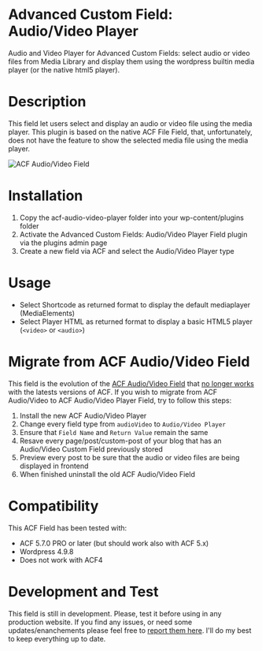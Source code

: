 # Advanced Custom Field: Audio/Video Player
Audio and Video Player for Advanced Custom Fields: select audio or video files from Media Library and display them using the wordpress builtin media player (or the native html5 player). 

# Description
This field let users select and display an audio or video file using the media player.
This plugin is based on the native ACF File Field, that, unfortunately, does not have the feature to show the selected media file using the media player.

![ACF Audio/Video Field](https://github.com/ipsips/acf-audio-video/blob/master/acf-audio-video-screencast.gif)

# Installation
1. Copy the acf-audio-video-player folder into your wp-content/plugins folder
2. Activate the Advanced Custom Fields: Audio/Video Player Field plugin via the plugins admin page
3. Create a new field via ACF and select the Audio/Video Player type

# Usage
- Select Shortcode as returned format to display the default mediaplayer (MediaElements)
- Select Player HTML as returned format to display a basic HTML5 player (`<video>` or `<audio>`)


# Migrate from ACF Audio/Video Field
This field is the evolution of the [ACF Audio/Video Field](https://github.com/ipsips/acf-audio-video) that [no longer works](https://github.com/ipsips/acf-audio-video/issues) with the latests versions of ACF.
If you wish to migrate from ACF Audio/Video to ACF Audio/Video Player Field, try to follow this steps:
1. Install the new ACF Audio/Video Player
2. Change every field type from `audioVideo` to `Audio/Video Player`
3. Ensure that `Field Name` and `Return Value` remain the same
4. Resave every page/post/custom-post of your blog that has an Audio/Video Custom Field previously stored
5. Preview every post to be sure that the audio or video files are being displayed in frontend
6. When finished uninstall the old ACF Audio/Video Field


# Compatibility
This ACF Field has been tested with:
- ACF 5.7.0 PRO or later (but should work also with ACF 5.x)
- Wordpress 4.9.8
- Does not work with ACF4

# Development and Test
This field is still in development.
Please, test it before using in any production website.
If you find any issues, or need some updates/enanchements please feel free to [report them here](https://github.com/virgo79/acf-audio-video-player/issues). I'll do my best to keep everything up to date.
